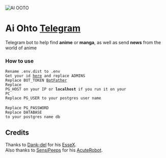 ![AI OOTO](https://w.wallhaven.cc/full/57/wallhaven-577221.jpg)
# Ai Ohto [Telegram](https://t.me/AiOhtoRobot)
Telegram bot to help find <b>anime</b> or <b>manga</b>, as well as send <b>news</b> from the world of anime 


### How to use
<code>Rename .env.dist to .env </code><br>
<code>Get your id [here](https://t.me/ShowJsonBot) and replace ADMINS</code><br>
<code>Replace BOT_TOKEN [BotFather](https://t.me/BotFather)</code><br>
<code>Replace PG_HOST on your IP or <b>localhost</b> if you run it on your PC</code><br>
<code>Replace PG_USER to your postgres user name </code><br>
<code>Replace PG_PASSWORD</code><br>
<code>Replace DATABASE to your postgres name db</code><br>




## Credits 
Thanks to [Dank-del](https://github.com/Dank-del) for his [EsseX](https://github.com/Dank-del/EsseX).<br>
Also thanks to [SensiPeeps](https://github.com/SensiPeeps) for his [AcuteRobot](https://github.com/SensiPeeps/AcuteRobo).






